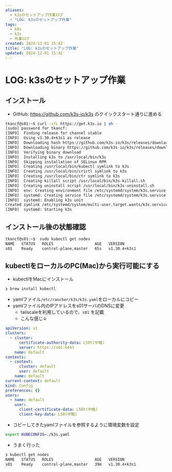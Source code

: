 ```yaml
---
aliases:
  - k3sのセットアップ作業ログ
  - "LOG: k3sのセットアップ作業"
tags:
  - k8s
  - k3s
  - 作業ログ
created: 2024-12-01 15:42
title: "LOG: k3sのセットアップ作業"
updated: 2024-12-01 15:42
---
```


# LOG: k3sのセットアップ作業

## インストール

- GitHub: https://github.com/k3s-io/k3s のクイックスタート通りに進める

```bash
tkancf@s01:~$ curl -sfL https://get.k3s.io | sh -
[sudo] password for tkancf:
[INFO]  Finding release for channel stable
[INFO]  Using v1.30.4+k3s1 as release
[INFO]  Downloading hash https://github.com/k3s-io/k3s/releases/download/v1.30.4+k3s1/sha256sum-amd64.txt
[INFO]  Downloading binary https://github.com/k3s-io/k3s/releases/download/v1.30.4+k3s1/k3s
[INFO]  Verifying binary download
[INFO]  Installing k3s to /usr/local/bin/k3s
[INFO]  Skipping installation of SELinux RPM
[INFO]  Creating /usr/local/bin/kubectl symlink to k3s
[INFO]  Creating /usr/local/bin/crictl symlink to k3s
[INFO]  Creating /usr/local/bin/ctr symlink to k3s
[INFO]  Creating killall script /usr/local/bin/k3s-killall.sh
[INFO]  Creating uninstall script /usr/local/bin/k3s-uninstall.sh
[INFO]  env: Creating environment file /etc/systemd/system/k3s.service.env
[INFO]  systemd: Creating service file /etc/systemd/system/k3s.service
[INFO]  systemd: Enabling k3s unit
Created symlink /etc/systemd/system/multi-user.target.wants/k3s.service → /etc/systemd/system/k3s.service.
[INFO]  systemd: Starting k3s
```

## インストール後の状態確認

```bash
tkancf@s01:~$  sudo kubectl get nodes
NAME   STATUS   ROLES                  AGE   VERSION
s01    Ready    control-plane,master   65s   v1.30.4+k3s1
```

## kubectlをローカルのPC(Mac)から実行可能にする

- kubectlをMacにインストール

```bash
❯ brew install kubectl
```

- yamlファイル`/etc/rancher/k3s/k3s.yaml`をローカルにコピー
- yamlファイル内のIPアドレスをs01サーバのDNSに変更
    - tailscaleを利用しているので、`s01` を記載
    - こんな感じ↓

```yaml
apiVersion: v1
clusters:
  - cluster:
      certificate-authority-data: LS0t(中略)
      server: https://s01:6443
    name: default
contexts:
  - context:
      cluster: default
      user: default
    name: default
current-context: default
kind: Config
preferences: {}
users:
  - name: default
    user:
      client-certificate-data: LS0t(中略)
      client-key-data: LS0(中略)
```

- コピーしてきたyamlファイルを参照するように環境変数を設定

```bash
export KUBECONFIG=./k3s.yaml
```

- うまく行った

```bash
❯ kubectl get nodes
NAME   STATUS   ROLES                  AGE   VERSION
s01    Ready    control-plane,master   39m   v1.30.4+k3s1
```
